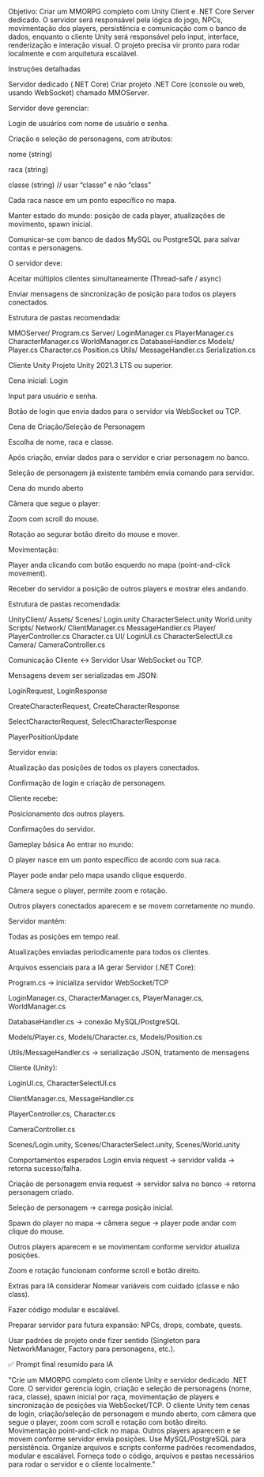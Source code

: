 Objetivo: Criar um MMORPG completo com Unity Client e .NET Core Server dedicado. O servidor será responsável pela lógica do jogo, NPCs, movimentação dos players, persistência e comunicação com o banco de dados, enquanto o cliente Unity será responsável pelo input, interface, renderização e interação visual. O projeto precisa vir pronto para rodar localmente e com arquitetura escalável.

Instruções detalhadas

Servidor dedicado (.NET Core) Criar projeto .NET Core (console ou web, usando WebSocket) chamado MMOServer.

Servidor deve gerenciar:

Login de usuários com nome de usuário e senha.

Criação e seleção de personagens, com atributos:

nome (string)

raca (string)

classe (string) // usar “classe” e não “class”

Cada raca nasce em um ponto específico no mapa.

Manter estado do mundo: posição de cada player, atualizações de movimento, spawn inicial.

Comunicar-se com banco de dados MySQL ou PostgreSQL para salvar contas e personagens.

O servidor deve:

Aceitar múltiplos clientes simultaneamente (Thread-safe / async)

Enviar mensagens de sincronização de posição para todos os players conectados.

Estrutura de pastas recomendada:

MMOServer/ Program.cs Server/ LoginManager.cs PlayerManager.cs CharacterManager.cs WorldManager.cs DatabaseHandler.cs Models/ Player.cs Character.cs Position.cs Utils/ MessageHandler.cs Serialization.cs

Cliente Unity Projeto Unity 2021.3 LTS ou superior.

Cena inicial: Login

Input para usuário e senha.

Botão de login que envia dados para o servidor via WebSocket ou TCP.

Cena de Criação/Seleção de Personagem

Escolha de nome, raca e classe.

Após criação, enviar dados para o servidor e criar personagem no banco.

Seleção de personagem já existente também envia comando para servidor.

Cena do mundo aberto

Câmera que segue o player:

Zoom com scroll do mouse.

Rotação ao segurar botão direito do mouse e mover.

Movimentação:

Player anda clicando com botão esquerdo no mapa (point-and-click movement).

Receber do servidor a posição de outros players e mostrar eles andando.

Estrutura de pastas recomendada:

UnityClient/ Assets/ Scenes/ Login.unity CharacterSelect.unity World.unity Scripts/ Network/ ClientManager.cs MessageHandler.cs Player/ PlayerController.cs Character.cs UI/ LoginUI.cs CharacterSelectUI.cs Camera/ CameraController.cs

Comunicação Cliente ↔ Servidor Usar WebSocket ou TCP.

Mensagens devem ser serializadas em JSON:

LoginRequest, LoginResponse

CreateCharacterRequest, CreateCharacterResponse

SelectCharacterRequest, SelectCharacterResponse

PlayerPositionUpdate

Servidor envia:

Atualização das posições de todos os players conectados.

Confirmação de login e criação de personagem.

Cliente recebe:

Posicionamento dos outros players.

Confirmações do servidor.

Gameplay básica Ao entrar no mundo:

O player nasce em um ponto específico de acordo com sua raca.

Player pode andar pelo mapa usando clique esquerdo.

Câmera segue o player, permite zoom e rotação.

Outros players conectados aparecem e se movem corretamente no mundo.

Servidor mantém:

Todas as posições em tempo real.

Atualizações enviadas periodicamente para todos os clientes.

Arquivos essenciais para a IA gerar Servidor (.NET Core):

Program.cs → inicializa servidor WebSocket/TCP

LoginManager.cs, CharacterManager.cs, PlayerManager.cs, WorldManager.cs

DatabaseHandler.cs → conexão MySQL/PostgreSQL

Models/Player.cs, Models/Character.cs, Models/Position.cs

Utils/MessageHandler.cs → serialização JSON, tratamento de mensagens

Cliente (Unity):

LoginUI.cs, CharacterSelectUI.cs

ClientManager.cs, MessageHandler.cs

PlayerController.cs, Character.cs

CameraController.cs

Scenes/Login.unity, Scenes/CharacterSelect.unity, Scenes/World.unity

Comportamentos esperados Login envia request → servidor valida → retorna sucesso/falha.

Criação de personagem envia request → servidor salva no banco → retorna personagem criado.

Seleção de personagem → carrega posição inicial.

Spawn do player no mapa → câmera segue → player pode andar com clique do mouse.

Outros players aparecem e se movimentam conforme servidor atualiza posições.

Zoom e rotação funcionam conforme scroll e botão direito.

Extras para IA considerar Nomear variáveis com cuidado (classe e não class).

Fazer código modular e escalável.

Preparar servidor para futura expansão: NPCs, drops, combate, quests.

Usar padrões de projeto onde fizer sentido (Singleton para NetworkManager, Factory para personagens, etc.).

✅ Prompt final resumido para IA

"Crie um MMORPG completo com cliente Unity e servidor dedicado .NET Core. O servidor gerencia login, criação e seleção de personagens (nome, raca, classe), spawn inicial por raça, movimentação de players e sincronização de posições via WebSocket/TCP. O cliente Unity tem cenas de login, criação/seleção de personagem e mundo aberto, com câmera que segue o player, zoom com scroll e rotação com botão direito. Movimentação point-and-click no mapa. Outros players aparecem e se movem conforme servidor envia posições. Use MySQL/PostgreSQL para persistência. Organize arquivos e scripts conforme padrões recomendados, modular e escalável. Forneça todo o código, arquivos e pastas necessários para rodar o servidor e o cliente localmente."
